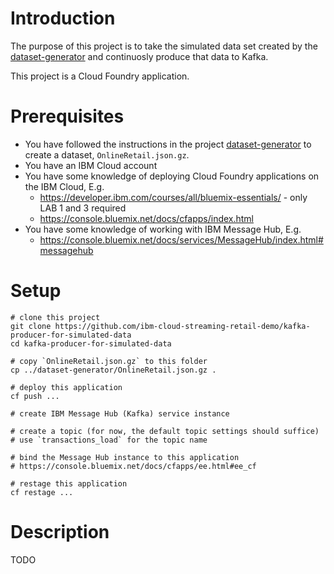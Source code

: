 # Introduction

The purpose of this project is to take the simulated data set created by the [dataset-generator](https://github.com/ibm-cloud-streaming-retail-demo/dataset-generator) and continuosly produce that data to Kafka.

This project is a Cloud Foundry application.

# Prerequisites

- You have followed the instructions in the project [dataset-generator](https://github.com/ibm-cloud-streaming-retail-demo/dataset-generator) to create a dataset, `OnlineRetail.json.gz`.
- You have an IBM Cloud account
- You have some knowledge of deploying Cloud Foundry applications on the IBM Cloud, E.g. 
  - https://developer.ibm.com/courses/all/bluemix-essentials/ - only LAB 1 and 3 required
  - https://console.bluemix.net/docs/cfapps/index.html
- You have some knowledge of working with IBM Message Hub, E.g.
  - https://console.bluemix.net/docs/services/MessageHub/index.html#messagehub

# Setup

```
# clone this project
git clone https://github.com/ibm-cloud-streaming-retail-demo/kafka-producer-for-simulated-data
cd kafka-producer-for-simulated-data

# copy `OnlineRetail.json.gz` to this folder
cp ../dataset-generator/OnlineRetail.json.gz .

# deploy this application
cf push ...

# create IBM Message Hub (Kafka) service instance

# create a topic (for now, the default topic settings should suffice)
# use `transactions_load` for the topic name

# bind the Message Hub instance to this application
# https://console.bluemix.net/docs/cfapps/ee.html#ee_cf

# restage this application
cf restage ...
```


# Description

TODO

